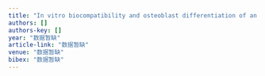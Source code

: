 ```yaml
---
title: "In vitro biocompatibility and osteoblast differentiation of an injectable chitosan/nano-hydroxyapatite/collagen scaffold"
authors: []
authors-key: []
year: "数据暂缺"
article-link: "数据暂缺"
venue: "数据暂缺"
bibex: "数据暂缺"
---
```


